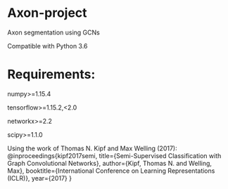 # Axon-project
Axon segmentation using GCNs

Compatible with Python 3.6

# Requirements:

numpy>=1.15.4 

tensorflow>=1.15.2,<2.0

networkx>=2.2

scipy>=1.1.0


Using the work of Thomas N. Kipf and  Max Welling (2017):
@inproceedings{kipf2017semi,
  title={Semi-Supervised Classification with Graph Convolutional Networks},
  author={Kipf, Thomas N. and Welling, Max},
  booktitle={International Conference on Learning Representations (ICLR)},
  year={2017}
}
